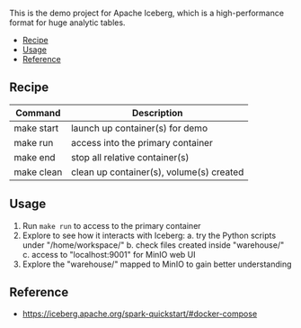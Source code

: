 
This is the demo project for Apache Iceberg, which is a high-performance format for
huge analytic tables.

- [Recipe](#recipe)
- [Usage](#usage)
- [Reference](#reference)


## Recipe
| Command    | Description                              |
|------------|------------------------------------------|
| make start | launch up container(s) for demo          |
| make run   | access into the primary container        |
| make end   | stop all relative container(s)           |
| make clean | clean up container(s), volume(s) created |


## Usage
1. Run `make run` to access to the primary container
2. Explore to see how it interacts with Iceberg:
   a. try the Python scripts under "/home/workspace/"
   b. check files created inside "warehouse/"
   c. access to "localhost:9001" for MinIO web UI
3. Explore the "warehouse/" mapped to MinIO to gain better understanding


## Reference
- https://iceberg.apache.org/spark-quickstart/#docker-compose
